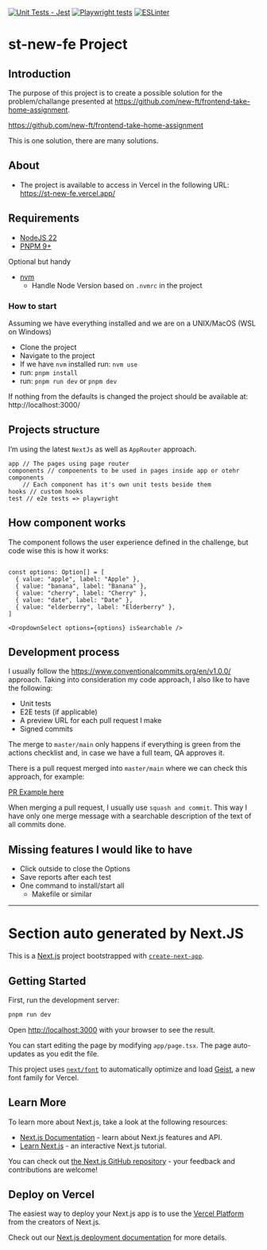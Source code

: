 [![Unit Tests - Jest](https://github.com/emanuelcoelho1986/st-new-fe/actions/workflows/unit-tests.yml/badge.svg)](https://github.com/emanuelcoelho1986/st-new-fe/actions/workflows/unit-tests.yml) [![Playwright tests](https://github.com/emanuelcoelho1986/st-new-fe/actions/workflows/playwright.yml/badge.svg)](https://github.com/emanuelcoelho1986/st-new-fe/actions/workflows/playwright.yml) [![ESLinter](https://github.com/emanuelcoelho1986/st-new-fe/actions/workflows/linter.yml/badge.svg)](https://github.com/emanuelcoelho1986/st-new-fe/actions/workflows/linter.yml)

# st-new-fe Project

## Introduction

The purpose of this project is to create a possible solution for the problem/challange presented at https://github.com/new-ft/frontend-take-home-assignment.

https://github.com/new-ft/frontend-take-home-assignment

This is one solution, there are many solutions. 

## About

- The project is available to access in Vercel in the following URL: https://st-new-fe.vercel.app/

## Requirements

- [NodeJS 22](https://nodejs.org/en)
- [PNPM 9+](https://pnpm.io/installation#using-corepack)

Optional but handy

- [nvm](https://github.com/nvm-sh/nvm)
    - Handle Node Version based on `.nvmrc` in the project

### How to start

Assuming we have everything installed and we are on a UNIX/MacOS (WSL on Windows)

- Clone the project
- Navigate to the project
- If we have `nvm` installed run: `nvm use`
- run: `pnpm install`
- run: `pnpm run dev` or `pnpm dev`

If nothing from the defaults is changed the project should be available at: http://localhost:3000/

## Projects structure

I’m using the latest `NextJs` as well as `AppRouter` approach.

```tsx
app // The pages using page router
components // compoenents to be used in pages inside app or otehr components
	// Each component has it's own unit tests beside them
hooks // custom hooks
test // e2e tests => playwright
```

## How component works

The component follows the user experience defined in the challenge, but code wise this is how it works:

```tsx

const options: Option[] = [
  { value: "apple", label: "Apple" },
  { value: "banana", label: "Banana" },
  { value: "cherry", label: "Cherry" },
  { value: "date", label: "Date" },
  { value: "elderberry", label: "Elderberry" },
]

<DropdownSelect options={options} isSearchable />
```

## Development process

I usually follow the https://www.conventionalcommits.org/en/v1.0.0/ approach. Taking into consideration my code approach, I also like to have the following:

- Unit tests
- E2E tests (if applicable)
- A preview URL for each pull request I make
- Signed commits

The merge to `master/main` only happens if everything is green from the actions checklist and, in case we have a full team, QA approves it. 

There is a pull request merged into `master/main` where we can check this approach, for example:

[PR Example here](https://github.com/emanuelcoelho1986/st-new-fe/pull/4)

When merging a pull request, I usually use `squash and commit`. This way I have only one merge message with a searchable description of the text of all commits done.

## Missing features I would like to have

- Click outside to close the Options
- Save reports after each test
- One command to install/start all
    - Makefile or similar

***
# Section auto generated by Next.JS

This is a [Next.js](https://nextjs.org) project bootstrapped with [`create-next-app`](https://nextjs.org/docs/app/api-reference/cli/create-next-app).

## Getting Started

First, run the development server:

```bash
pnpm run dev
```

Open [http://localhost:3000](http://localhost:3000) with your browser to see the result.

You can start editing the page by modifying `app/page.tsx`. The page auto-updates as you edit the file.

This project uses [`next/font`](https://nextjs.org/docs/app/building-your-application/optimizing/fonts) to automatically optimize and load [Geist](https://vercel.com/font), a new font family for Vercel.

## Learn More

To learn more about Next.js, take a look at the following resources:

- [Next.js Documentation](https://nextjs.org/docs) - learn about Next.js features and API.
- [Learn Next.js](https://nextjs.org/learn) - an interactive Next.js tutorial.

You can check out [the Next.js GitHub repository](https://github.com/vercel/next.js) - your feedback and contributions are welcome!

## Deploy on Vercel

The easiest way to deploy your Next.js app is to use the [Vercel Platform](https://vercel.com/new?utm_medium=default-template&filter=next.js&utm_source=create-next-app&utm_campaign=create-next-app-readme) from the creators of Next.js.

Check out our [Next.js deployment documentation](https://nextjs.org/docs/app/building-your-application/deploying) for more details.
